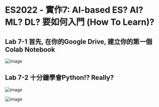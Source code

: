 # ES2022 - 實作7: AI-based ES? AI? ML? DL? 要如何入門 (How To Learn)?

## Lab 7-1 首先, 在你的Google Drive, 建立你的第一個Colab Notebook 

![image](https://user-images.githubusercontent.com/89304181/198828060-e4345669-021c-4572-8fd4-65b1abfa66a2.png)


## Lab 7-2 十分鐘學會Python!? Really?

![image](https://user-images.githubusercontent.com/89304181/198828091-85ef145c-1b6b-4500-9007-db5c63d7de44.png)

![image](https://user-images.githubusercontent.com/89304181/198828104-7bd0e8f5-af2a-4cc4-acf2-12eb4e431612.png)

